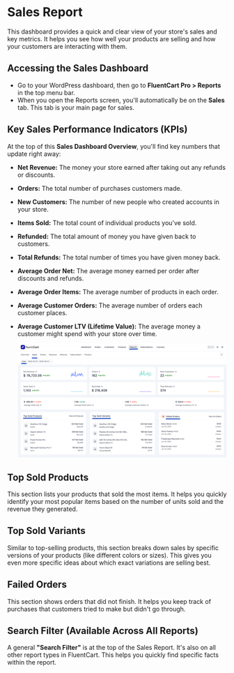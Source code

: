 # Sales Report

This dashboard provides a quick and clear view of your store's sales and key metrics. It helps you see how well your products are selling and how your customers are interacting with them.

## Accessing the Sales Dashboard

* Go to your WordPress dashboard, then go to **FluentCart Pro > Reports** in the top menu bar.
* When you open the Reports screen, you'll automatically be on the **Sales** tab. This tab is your main page for sales.

## Key Sales Performance Indicators (KPIs)

At the top of this **Sales Dashboard Overview**, you'll find key numbers that update right away:

* **Net Revenue:** The money your store earned after taking out any refunds or discounts.
* **Orders:** The total number of purchases customers made.
* **New Customers:** The number of new people who created accounts in your store.
* **Items Sold:** The total count of individual products you've sold.
* **Refunded:** The total amount of money you have given back to customers.
* **Total Refunds:** The total number of times you have given money back.
* **Average Order Net:** The average money earned per order after discounts and refunds.
* **Average Order Items:** The average number of products in each order.
* **Average Customer Orders:** The average number of orders each customer places. 
* **Average Customer LTV (Lifetime Value):**  The average money a customer might spend with your store over time.

    ![Screenshot of Sales Report Page](/guide/public/images/reporting-analytics/sales-report.png)

## Top Sold Products

This section lists your products that sold the most items. It helps you quickly identify your most popular items based on the number of units sold and the revenue they generated.

## Top Sold Variants

Similar to top-selling products, this section breaks down sales by specific versions of your products (like different colors or sizes). This gives you even more specific ideas about which exact variations are selling best.

## Failed Orders

This section shows orders that did not finish. It helps you keep track of purchases that customers tried to make but didn't go through.

## Search Filter (Available Across All Reports)

A general **"Search Filter"** is at the top of the Sales Report. It's also on all other report types in FluentCart. This helps you quickly find specific facts within the report.